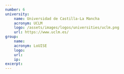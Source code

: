 ```yaml
---
number: 6
university:
    name: Universidad de Castilla-La Mancha
    acronym: UCLM
    logo: /assets/images/logos/universities/uclm.png
    url: https://www.uclm.es/
group: 
    name:
    acronym: LoUISE
    logo:
    url: 
    ip: 
excerpt: 
---
```

